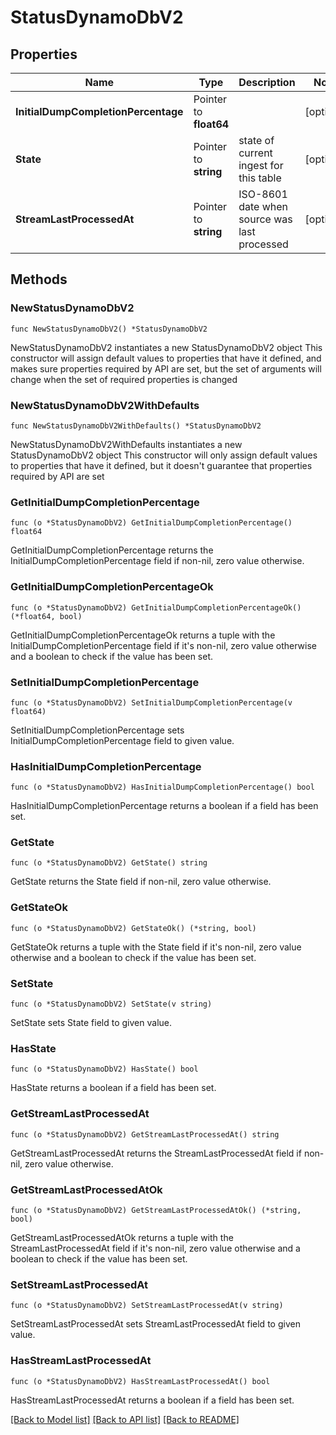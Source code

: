 # StatusDynamoDbV2

## Properties

Name | Type | Description | Notes
------------ | ------------- | ------------- | -------------
**InitialDumpCompletionPercentage** | Pointer to **float64** |  | [optional] 
**State** | Pointer to **string** | state of current ingest for this table | [optional] 
**StreamLastProcessedAt** | Pointer to **string** | ISO-8601 date when source was last processed | [optional] 

## Methods

### NewStatusDynamoDbV2

`func NewStatusDynamoDbV2() *StatusDynamoDbV2`

NewStatusDynamoDbV2 instantiates a new StatusDynamoDbV2 object
This constructor will assign default values to properties that have it defined,
and makes sure properties required by API are set, but the set of arguments
will change when the set of required properties is changed

### NewStatusDynamoDbV2WithDefaults

`func NewStatusDynamoDbV2WithDefaults() *StatusDynamoDbV2`

NewStatusDynamoDbV2WithDefaults instantiates a new StatusDynamoDbV2 object
This constructor will only assign default values to properties that have it defined,
but it doesn't guarantee that properties required by API are set

### GetInitialDumpCompletionPercentage

`func (o *StatusDynamoDbV2) GetInitialDumpCompletionPercentage() float64`

GetInitialDumpCompletionPercentage returns the InitialDumpCompletionPercentage field if non-nil, zero value otherwise.

### GetInitialDumpCompletionPercentageOk

`func (o *StatusDynamoDbV2) GetInitialDumpCompletionPercentageOk() (*float64, bool)`

GetInitialDumpCompletionPercentageOk returns a tuple with the InitialDumpCompletionPercentage field if it's non-nil, zero value otherwise
and a boolean to check if the value has been set.

### SetInitialDumpCompletionPercentage

`func (o *StatusDynamoDbV2) SetInitialDumpCompletionPercentage(v float64)`

SetInitialDumpCompletionPercentage sets InitialDumpCompletionPercentage field to given value.

### HasInitialDumpCompletionPercentage

`func (o *StatusDynamoDbV2) HasInitialDumpCompletionPercentage() bool`

HasInitialDumpCompletionPercentage returns a boolean if a field has been set.

### GetState

`func (o *StatusDynamoDbV2) GetState() string`

GetState returns the State field if non-nil, zero value otherwise.

### GetStateOk

`func (o *StatusDynamoDbV2) GetStateOk() (*string, bool)`

GetStateOk returns a tuple with the State field if it's non-nil, zero value otherwise
and a boolean to check if the value has been set.

### SetState

`func (o *StatusDynamoDbV2) SetState(v string)`

SetState sets State field to given value.

### HasState

`func (o *StatusDynamoDbV2) HasState() bool`

HasState returns a boolean if a field has been set.

### GetStreamLastProcessedAt

`func (o *StatusDynamoDbV2) GetStreamLastProcessedAt() string`

GetStreamLastProcessedAt returns the StreamLastProcessedAt field if non-nil, zero value otherwise.

### GetStreamLastProcessedAtOk

`func (o *StatusDynamoDbV2) GetStreamLastProcessedAtOk() (*string, bool)`

GetStreamLastProcessedAtOk returns a tuple with the StreamLastProcessedAt field if it's non-nil, zero value otherwise
and a boolean to check if the value has been set.

### SetStreamLastProcessedAt

`func (o *StatusDynamoDbV2) SetStreamLastProcessedAt(v string)`

SetStreamLastProcessedAt sets StreamLastProcessedAt field to given value.

### HasStreamLastProcessedAt

`func (o *StatusDynamoDbV2) HasStreamLastProcessedAt() bool`

HasStreamLastProcessedAt returns a boolean if a field has been set.


[[Back to Model list]](../README.md#documentation-for-models) [[Back to API list]](../README.md#documentation-for-api-endpoints) [[Back to README]](../README.md)


